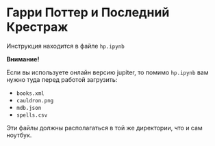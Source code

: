 # Гарри Поттер и Последний Крестраж

Инструкция находится в файле `hp.ipynb`

**Внимание!**  

Если вы используете онлайн версию jupiter, то помимо `hp.ipynb` вам нужно туда перед работой загрузить:

- `books.xml`
- `cauldron.png`
- `mdb.json`
- `spells.csv`

Эти файлы должны располагаться в той же директории, что и сам ноутбук.
